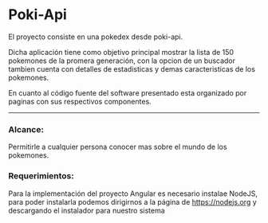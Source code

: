# Poki-Api


El proyecto consiste en una pokedex desde poki-api.

Dicha aplicación tiene como objetivo principal mostrar la lista de 150 pokemones de la promera generación, con la opcion de un buscador tambien cuenta con detalles de estadisticas y demas caracteristicas de los pokemones.


En cuanto al código fuente del software presentado esta organizado por paginas con sus respectivos componentes.


-----------


### Alcance:

Permitirle a cualquier persona  conocer mas sobre el mundo de los pokemones. 




### Requerimientos:

Para la implementación del proyecto Angular es necesario instalae NodeJS, para poder instalarla podemos dirigirnos a la página de https://nodejs.org y descargando el instalador para nuestro sistema






